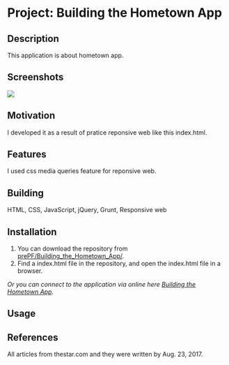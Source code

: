 # Project: Building the Hometown App

## Description

This application is about hometown app.

## Screenshots
![](https://leiachung41.github.io/prePF/Building_the_Hometown_App/capture/page1.png)

## Motivation

I developed it as a result of pratice reponsive web like this index.html.

## Features

I used css media queries feature for reponsive web.

## Building

HTML, CSS, JavaScript, jQuery, Grunt, Responsive web

## Installation

1. You can download the repository from
[prePF/Building_the_Hometown_App/](https://github.com/leiachung41/prePF/tree/master/Building_the_Hometown_App/).
2. Find a index.html file in the repository, and open the index.html file in a browser.

*Or you can connect to the application via online here [Building the Hometown App](https://leiachung41.github.io/prePF/Building_the_Hometown_App/index.html).*

## Usage

## References

All articles from thestar.com and they were written by Aug. 23, 2017.
